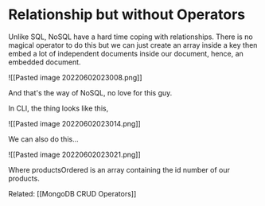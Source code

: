 # Relationship but without Operators

Unlike SQL, NoSQL have a hard time coping with relationships. There is no magical operator to do this but we can just create an array inside a key then embed a lot of independent documents inside our document, hence, an embedded document. 

![[Pasted image 20220602023008.png]]

And that's the way of NoSQL, no love for this guy. 

In CLI, the thing looks like this,

![[Pasted image 20220602023014.png]]


We can also do this...

![[Pasted image 20220602023021.png]]

Where productsOrdered is an array containing the id number of our products. 




Related: [[MongoDB CRUD Operators]]
